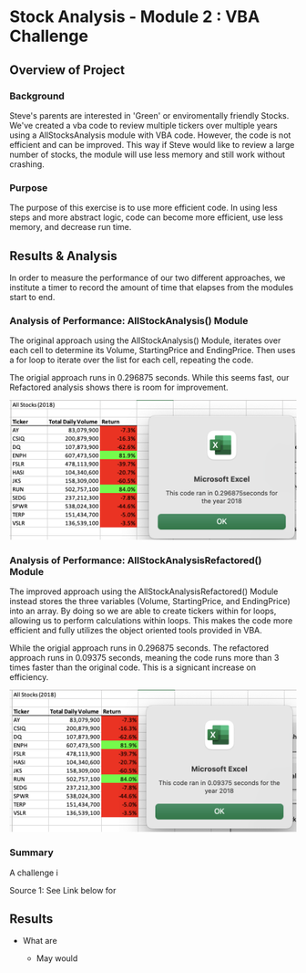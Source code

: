 # Stock Analysis - Module 2 : VBA Challenge

## Overview of Project

### Background
Steve's parents are interested in 'Green' or enviromentally friendly Stocks. We've created a vba code to review multiple tickers over multiple years using a AllStocksAnalysis module with VBA code. However, the code is not efficient and can be improved. This way if Steve would like to review a large number of stocks, the module will use less memory and still work without crashing. 

### Purpose
The purpose of this exercise is to use more efficient code. In using less steps and more abstract logic, code can become more efficient, use less memory, and decrease run time.

## Results & Analysis
In order to measure the performance of our two different approaches, we institute a timer to record the amount of time that elapses from the modules start to end. 


### Analysis of Performance: AllStockAnalysis() Module

The original approach using the AllStockAnalysis() Module, iterates over each cell to determine its Volume, StartingPrice and EndingPrice. Then uses a for loop to iterate over the list for each cell, repeating the code. 

The origial approach runs in 0.296875 seconds. While this seems fast, our Refactored analysis shows there is room for improvement. 

![Theater_Outcomes_vs_Launch](VBA_Challenge_2018_AllStocks.png "VBA_Challenge_2018_AllStocks")

### Analysis of Performance: AllStockAnalysisRefactored() Module

The improved approach using the AllStockAnalysisRefactored() Module instead stores the three variables (Volume, StartingPrice, and EndingPrice) into an array. By doing so we are able to create tickers within for loops, allowing us to perform calculations within loops. This makes the code more efficient and fully utilizes the object oriented tools provided in VBA. 

While the origial approach runs in 0.296875 seconds. The refactored approach runs in 0.09375 seconds, meaning the code runs more than 3 times faster than the original code. This is a signicant increase on efficiency. 


![Outcomes_vs_Goals](VBA_Challenge_2018_AllStocksRefactored.png "VBA_Challenge_2018_AllStocksRefactored")


### Summary

A challenge i

Source 1: See Link below for 

## Results

- What are 
    
   * May would 
